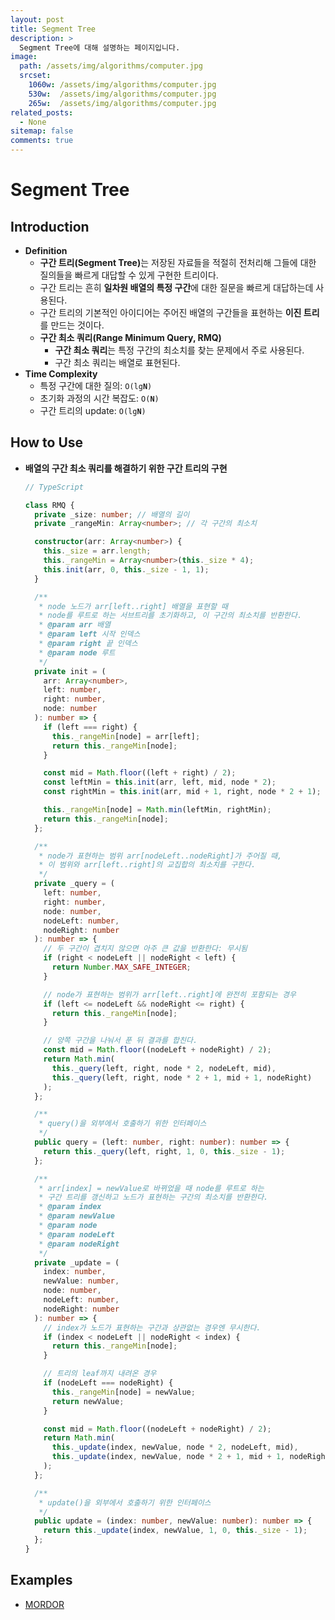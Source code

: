 ```yaml
---
layout: post
title: Segment Tree
description: >
  Segment Tree에 대해 설명하는 페이지입니다.
image: 
  path: /assets/img/algorithms/computer.jpg
  srcset:
    1060w: /assets/img/algorithms/computer.jpg
    530w:  /assets/img/algorithms/computer.jpg
    265w:  /assets/img/algorithms/computer.jpg
related_posts:
  - None
sitemap: false
comments: true
---
```


# Segment Tree


## Introduction
- <b>Definition</b>
  - <b>구간 트리(Segment Tree)</b>는 저장된 자료들을 적절히 전처리해 그들에 대한 질의들을 빠르게 대답할 수 있게 구현한 트리이다.
  - 구간 트리는 흔히 <b>일차원 배열의 특정 구간</b>에 대한 질문을 빠르게 대답하는데 사용된다.
  - 구간 트리의 기본적인 아이디어는 주어진 배열의 구간들을 표현하는 <b>이진 트리</b>를 만드는 것이다.
  - <b>구간 최소 쿼리(Range Minimum Query, RMQ)</b>
    - <b>구간 최소 쿼리</b>는 특정 구간의 최소치를 찾는 문제에서 주로 사용된다.
    - 구간 최소 쿼리는 배열로 표현된다.
- <b>Time Complexity</b>
  - 특정 구간에 대한 질의: <code>O(lg<b>N</b>)</code>
  - 초기화 과정의 시간 복잡도: <code>O(<b>N</b>)</code>
  - 구간 트리의 update: <code>O(lg<b>N</b>)</code>

## How to Use
- <b>배열의 구간 최소 쿼리를 해결하기 위한 구간 트리의 구현</b>
  ```ts
  // TypeScript

  class RMQ {
    private _size: number; // 배열의 길이
    private _rangeMin: Array<number>; // 각 구간의 최소치

    constructor(arr: Array<number>) {
      this._size = arr.length;
      this._rangeMin = Array<number>(this._size * 4);
      this.init(arr, 0, this._size - 1, 1);
    }

    /**
     * node 노드가 arr[left..right] 배열을 표현할 때
     * node를 루트로 하는 서브트리를 초기화하고, 이 구간의 최소치를 반환한다.
     * @param arr 배열
     * @param left 시작 인덱스
     * @param right 끝 인덱스
     * @param node 루트
     */
    private init = (
      arr: Array<number>,
      left: number,
      right: number,
      node: number
    ): number => {
      if (left === right) {
        this._rangeMin[node] = arr[left];
        return this._rangeMin[node];
      }

      const mid = Math.floor((left + right) / 2);
      const leftMin = this.init(arr, left, mid, node * 2);
      const rightMin = this.init(arr, mid + 1, right, node * 2 + 1);

      this._rangeMin[node] = Math.min(leftMin, rightMin);
      return this._rangeMin[node];
    };

    /**
     * node가 표현하는 범위 arr[nodeLeft..nodeRight]가 주어질 때,
     * 이 범위와 arr[left..right]의 교집합의 최소치를 구한다.
     */
    private _query = (
      left: number,
      right: number,
      node: number,
      nodeLeft: number,
      nodeRight: number
    ): number => {
      // 두 구간이 겹치지 않으면 아주 큰 값을 반환한다: 무시됨
      if (right < nodeLeft || nodeRight < left) {
        return Number.MAX_SAFE_INTEGER;
      }

      // node가 표현하는 범위가 arr[left..right]에 완전히 포함되는 경우
      if (left <= nodeLeft && nodeRight <= right) {
        return this._rangeMin[node];
      }

      // 양쪽 구간을 나눠서 푼 뒤 결과를 합친다.
      const mid = Math.floor((nodeLeft + nodeRight) / 2);
      return Math.min(
        this._query(left, right, node * 2, nodeLeft, mid),
        this._query(left, right, node * 2 + 1, mid + 1, nodeRight)
      );
    };

    /**
     * query()을 외부에서 호출하기 위한 인터페이스
     */
    public query = (left: number, right: number): number => {
      return this._query(left, right, 1, 0, this._size - 1);
    };

    /**
     * arr[index] = newValue로 바뀌었을 때 node를 루트로 하는
     * 구간 트리를 갱신하고 노드가 표현하는 구간의 최소치를 반환한다.
     * @param index
     * @param newValue
     * @param node
     * @param nodeLeft
     * @param nodeRight
     */
    private _update = (
      index: number,
      newValue: number,
      node: number,
      nodeLeft: number,
      nodeRight: number
    ): number => {
      // index가 노드가 표현하는 구간과 상관없는 경우엔 무시한다.
      if (index < nodeLeft || nodeRight < index) {
        return this._rangeMin[node];
      }

      // 트리의 leaf까지 내려온 경우
      if (nodeLeft === nodeRight) {
        this._rangeMin[node] = newValue;
        return newValue;
      }

      const mid = Math.floor((nodeLeft + nodeRight) / 2);
      return Math.min(
        this._update(index, newValue, node * 2, nodeLeft, mid),
        this._update(index, newValue, node * 2 + 1, mid + 1, nodeRight)
      );
    };

    /**
     * update()을 외부에서 호출하기 위한 인터페이스
     */
    public update = (index: number, newValue: number): number => {
      return this._update(index, newValue, 1, 0, this._size - 1);
    };
  }
  ```

## Examples
- <a href="https://github.com/HyunJinNo/Algorithm/blob/main/Segment%20Tree/MORDOR.ts" target="_blank">MORDOR</a>
